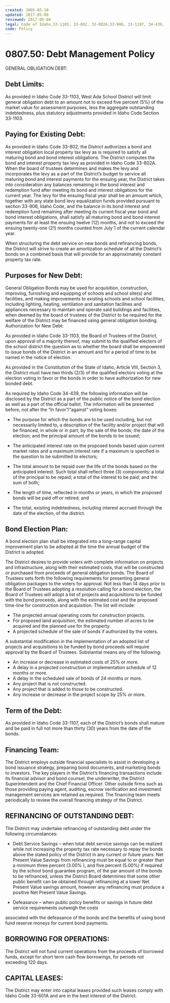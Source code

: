 ```yaml
---
created: 2005-05-10
updated: 2017-05-09
reviewed: 2017-05-09
legal: Code of Idaho,33-1103, 33-802, 33-802A,33-906, 33-1107, 34-439, 63-3102, 33- 601A,
code: Policy
---
```


#  0807.50: Debt Management Policy

GENERAL OBLIGATION DEBT:

## Debt Limits:

As provided in Idaho Code 33-1103, West Ada School District will limit general obligation debt to an amount not to
exceed five percent (5%) of the market value for assessment purposes, less the aggregate outstanding indebtedness,
plus statutory adjustments provided in Idaho Code Section 33-1103.

## Paying for Existing Debt:

As provided in Idaho Code 33-802, the District authorizes a bond and interest obligation local property tax levy as is
required to satisfy all maturing bond and bond interest obligations. The District computes the bond and interest
property tax levy as provided in Idaho Code 33-802A. When the board of trustees determines and makes the levy
and incorporates the levy as a part of the District’s budget to service all maturing bond and interest payments for the
ensuing year, the District takes into consideration any balances remaining in the bond interest and redemption fund
after meeting its bond and interest obligations for the current year. The levy for the ensuing fiscal year shall be an
amount which, together with any state bond levy equalization funds provided pursuant to section 33-906, Idaho
Code, and the balance in its bond interest and redemption fund remaining after meeting its current fiscal year bond
and bond interest obligations, shall satisfy all maturing bond and bond interest payments for at least the ensuing
twelve (12) months, and not to exceed the ensuing twenty-one (21) months counted from July 1 of the current
calendar year.

When structuring the debt service on new bonds and refinancing bonds, the District will strive to create an
amortization schedule of all the District’s bonds on a combined basis that will provide for an approximately constant
property tax rate.

## Purposes for New Debt:

General Obligation Bonds may be used for acquisition, construction, improving, furnishing and equipping of schools
and school site(s) and facilities, and making improvements to existing schools and school facilities, including lighting,
heating, ventilation and sanitation facilities and appliances necessary to maintain and operate said buildings and
facilities, when deemed by the board of trustees of the District to be required for the welfare of the District may be
financed using general obligation bonding.
Authorization for New Debt:

As provided in Idaho Code 33-1103, the Board of Trustees of the District, upon approval of a majority thereof, may
submit to the qualified electors of the school district the question as to whether the board shall be empowered to
issue bonds of the District in an amount and for a period of time to be named in the notice of election.

As provided in the Constitution of the State of Idaho, Article VIII, Section 3, the District must have two thirds (2/3) of
the qualified electors voting at the election voting in favor or the bonds in order to have authorization for new
bonded debt.

As required by Idaho Code 34-439, the following information will be disclosed by the District as a part of the public
notice of the bond election as well as a part of the official ballot. The information will be presented before, not after
the “In favor”/“against” voting boxes:


- The purpose for which the bonds are to be used including, but not necessarily limited to, a description of the
facility and/or project that will be financed, in whole or in part, by the sale of the bonds; the date of the
election; and the principal amount of the bonds to be issued;


- The anticipated interest rate on the proposed bonds based upon current market rates and a maximum interest
rate if a maximum is specified in the question to be submitted to electors;


- The total amount to be repaid over the life of the bonds based on the anticipated interest. Such total shall
reflect three (3) components: a total of the principal to be repaid; a total of the interest to be paid; and the sum
of both;


- The length of time, reflected in months or years, in which the proposed bonds will be paid off or retired; and


- The total, existing indebtedness, including interest accrued through the date of the election, of the district.

## Bond Election Plan:

A bond election plan shall be integrated into a long-range capital improvement plan to be adopted at the time the
annual budget of the District is adopted.

The District desires to provide voters with complete information on projects and infrastructure, along with their
estimated costs, that will be constructed or purchased from proceeds of general obligation bonds. The Board of
Trustees sets forth the following requirements for presenting general obligation packages to the voters for approval.
Not less than 14 days prior to the Board of Trustees adopting a resolution calling for a bond election, the Board of
Trustees will adopt a list of projects and acquisitions to be funded with the bond proceeds, along with the estimated
cost and the proposed time-line for construction and acquisition. The list will include:


- The projected annual operating costs for construction projects.
- For proposed land acquisition, the estimated number of acres to be acquired and the planned use for the
property.
- A projected schedule of the sale of bonds if authorized by the voters.

A substantial modification in the implementation of an adopted list of projects and acquisitions to be funded by bond
proceeds will require approval by the Board of Trustees. Substantial means any of the following:


- An increase or decrease in estimated costs of 25% or more.
- A delay in a projected construction or implementation schedule of 12 months or more.
- A delay in the scheduled sale of bonds of 24 months or more.
- Any project that is not constructed.
- Any project that is added to those to be constructed.
- Any increase or decrease in the project scope by 25% or more.

## Term of the Debt:

As provided in Idaho Code 33-1107, each of the District’s bonds shall mature and be paid in full not more than thirty
(30) years from the date of the bonds.

## Financing Team:

The District employs outside financial specialists to assist in developing a bond issuance strategy, preparing bond
documents, and marketing bonds to investors. The key players in the District’s financing transactions include its
financial advisor and bond counsel, the underwriter, the District Superintendent and the Chief Financial Officer.
Other outside firms such as those providing paying agent, auditing, escrow verification and investment management
services are retained as required. The financing team meets periodically to review the overall financing strategy of
the District.

## REFINANCING OF OUTSTANDING DEBT:

The District may undertake refinancing of outstanding debt under the following circumstances:


- Debt Service Savings – when total debt service savings can be realized while not increasing the property tax
rate necessary to repay the bonds above the stated policy of the District in any current or future years. Net
Present Value Savings from refinancing must be equal to or greater than a minimum three percent (3.00% ),
and five percent (5.00%) if required by the school bond guarantee program, of the par amount of the bonds to
be refinanced, unless the District Board determines that some other public benefit can be obtained through
refinancing at a lower Net Present Value savings amount, however any refinancing must produce a positive
Net Present Value Savings.


- Defeasance – when public policy benefits or savings in future debt service requirements outweigh the costs



associated with the defeasance of the bonds and the benefits of using bond fund reserve moneys for current
bond payments.

## BORROWING FOR OPERATIONS:

The District will not fund current operations from the proceeds of borrowed funds, except for short term cash flow
borrowings, for periods not exceeding 120 days.

## CAPITAL LEASES:

The District may enter into capital leases provided such leases comply with Idaho Code 33-601A and are in the best
interest of the District.

